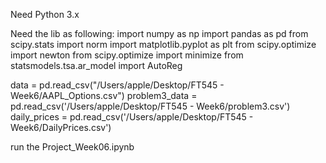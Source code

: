 Need Python 3.x

Need the lib as following:
import numpy as np
import pandas as pd
from scipy.stats import norm
import matplotlib.pyplot as plt
from scipy.optimize import newton
from scipy.optimize import minimize
from statsmodels.tsa.ar_model import AutoReg


data = pd.read_csv("/Users/apple/Desktop/FT545 - Week6/AAPL_Options.csv")
problem3_data = pd.read_csv('/Users/apple/Desktop/FT545 - Week6/problem3.csv')
daily_prices = pd.read_csv('/Users/apple/Desktop/FT545 - Week6/DailyPrices.csv')

run the Project_Week06.ipynb
